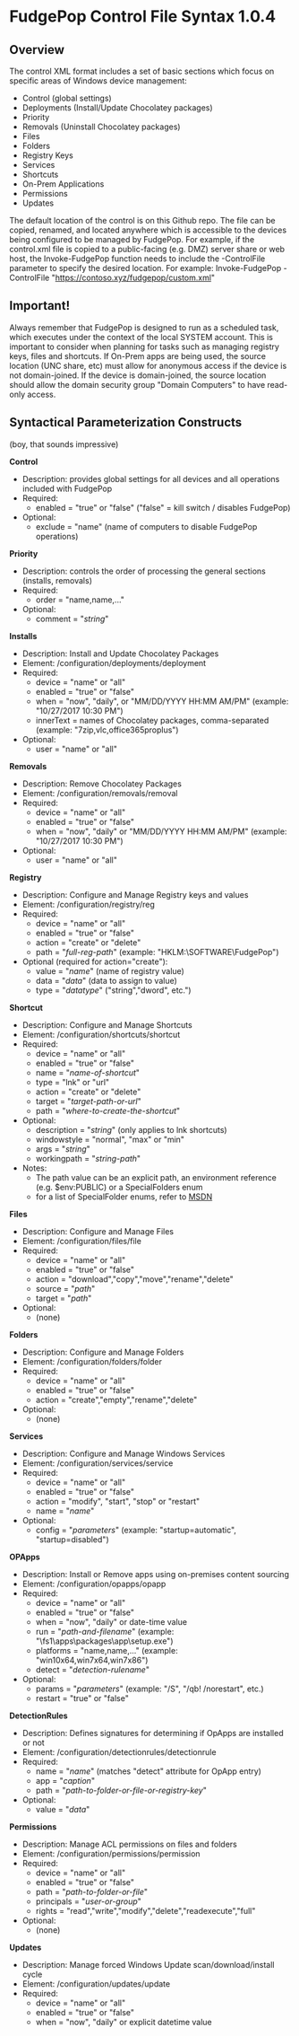 # FudgePop Control File Syntax 1.0.4

## Overview

The control XML format includes a set of basic sections which focus on specific areas of Windows device management:

* Control (global settings)
* Deployments (Install/Update Chocolatey packages)
* Priority
* Removals (Uninstall Chocolatey packages)
* Files
* Folders
* Registry Keys
* Services
* Shortcuts
* On-Prem Applications
* Permissions
* Updates

The default location of the control is on this Github repo.  The file can be copied, renamed, and located anywhere which is accessible to the devices being configured to be managed by FudgePop.  For example, if the control.xml file is copied to a public-facing (e.g. DMZ) server share or web host, the Invoke-FudgePop function needs to include the -ControlFile parameter to specify the desired location.  For example: Invoke-FudgePop -ControlFile "https://contoso.xyz/fudgepop/custom.xml"

## Important!

Always remember that FudgePop is designed to run as a scheduled task, which executes under the context of the local SYSTEM account.  This is important to consider when planning for tasks such as managing registry keys, files and shortcuts.  If On-Prem apps are being used, the source location (UNC share, etc) must allow for anonymous access if the device is not domain-joined.  If the device is domain-joined, the source location should allow the domain security group "Domain Computers" to have read-only access.

## Syntactical Parameterization Constructs

(boy, that sounds impressive)

**Control**

 * Description: provides global settings for all devices and all operations included with FudgePop
 * Required:
   * enabled = "true" or "false" ("false" = kill switch / disables FudgePop)
 * Optional:
   * exclude = "name" (name of computers to disable FudgePop operations)

**Priority**

 * Description: controls the order of processing the general sections (installs, removals)
 * Required:
   * order = "name,name,..."
 * Optional:
   * comment = "_string_"
   
**Installs**

 * Description: Install and Update Chocolatey Packages
 * Element: /configuration/deployments/deployment
 * Required:
   * device = "name" or "all"
   * enabled = "true" or "false"
   * when = "now", "daily", or "MM/DD/YYYY HH:MM AM/PM" (example: "10/27/2017 10:30 PM")
   * innerText = names of Chocolatey packages, comma-separated (example: "7zip,vlc,office365proplus")
 * Optional: 
   * user = "name" or "all"

**Removals**

  * Description: Remove Chocolatey Packages
  * Element: /configuration/removals/removal
  * Required:
    * device = "name" or "all"
    * enabled = "true" or "false"
    * when = "now", "daily" or "MM/DD/YYYY HH:MM AM/PM" (example: "10/27/2017 10:30 PM")
  * Optional: 
    * user = "name" or "all"

**Registry**

  * Description: Configure and Manage Registry keys and values
  * Element: /configuration/registry/reg
  * Required:
    * device = "name" or "all"
    * enabled = "true" or "false"
    * action = "create" or "delete"
    * path = "_full-reg-path_" (example: "HKLM:\SOFTWARE\FudgePop")
  * Optional (required for action="create"):
    * value = "_name_" (name of registry value)
    * data = "_data_" (data to assign to value)
    * type = "_datatype_" ("string","dword", etc.")

**Shortcut**

  * Description: Configure and Manage Shortcuts
  * Element: /configuration/shortcuts/shortcut
  * Required:
    * device = "name" or "all"
    * enabled = "true" or "false"
    * name = "_name-of-shortcut_"
    * type = "lnk" or "url"
    * action = "create" or "delete"
    * target = "_target-path-or-url_"
    * path = "_where-to-create-the-shortcut_"
  * Optional:
    * description = "_string_" (only applies to lnk shortcuts)
    * windowstyle = "normal", "max" or "min"
    * args = "_string_"
    * workingpath = "_string-path_"
  * Notes:
    * The path value can be an explicit path, an environment reference (e.g. $env:PUBLIC) or a SpecialFolders enum
    * for a list of SpecialFolder enums, refer to [MSDN](https://msdn.microsoft.com/en-us/library/system.environment.specialfolder.aspx)
  
**Files**

  * Description: Configure and Manage Files
  * Element: /configuration/files/file
  * Required:
    * device = "name" or "all"
    * enabled = "true" or "false"
    * action = "download","copy","move","rename","delete"
    * source = "_path_"
    * target = "_path_"
  * Optional: 
    * (none)

**Folders**

  * Description: Configure and Manage Folders
  * Element: /configuration/folders/folder
  * Required:
    * device = "name" or "all"
    * enabled = "true" or "false"
    * action = "create","empty","rename","delete"
  * Optional: 
    * (none)
  
**Services**

  * Description: Configure and Manage Windows Services
  * Element: /configuration/services/service
  * Required:
    * device = "name" or "all"
    * enabled = "true" or "false"
    * action = "modify", "start", "stop" or "restart"
    * name = "_name_"
  * Optional:
    * config = "_parameters_" (example: "startup=automatic", "startup=disabled")
  
**OPApps**

  * Description: Install or Remove apps using on-premises content sourcing
  * Element: /configuration/opapps/opapp
  * Required:
    * device = "name" or "all"
    * enabled = "true" or "false"
    * when = "now", "daily" or date-time value
    * run = "_path-and-filename_" (example: "\\fs1\apps\packages\app\setup.exe")
    * platforms = "name,name,..." (example: "win10x64,win7x64,win7x86")
    * detect = "_detection-rulename_"
  * Optional:
    * params = "_parameters_" (example: "/S", "/qb! /norestart", etc.)
    * restart = "true" or "false"

**DetectionRules**

  * Description: Defines signatures for determining if OpApps are installed or not
  * Element: /configuration/detectionrules/detectionrule
  * Required:
    * name = "_name_" (matches "detect" attribute for OpApp entry)
    * app = "_caption_"
    * path = "_path-to-folder-or-file-or-registry-key_"
  * Optional:
    * value = "_data_"

**Permissions**

  * Description: Manage ACL permissions on files and folders
  * Element: /configuration/permissions/permission
  * Required:
    * device = "name" or "all"
    * enabled = "true" or "false"
    * path = "_path-to-folder-or-file_"
    * principals = "_user-or-group_"
    * rights = "read","write","modify","delete","readexecute","full"
  * Optional: 
    * (none)
   
**Updates**

  * Description: Manage forced Windows Update scan/download/install cycle
  * Element: /configuration/updates/update
  * Required: 
    * device = "name" or "all"
    * enabled = "true" or "false"
    * when = "now", "daily" or explicit datetime value
    
